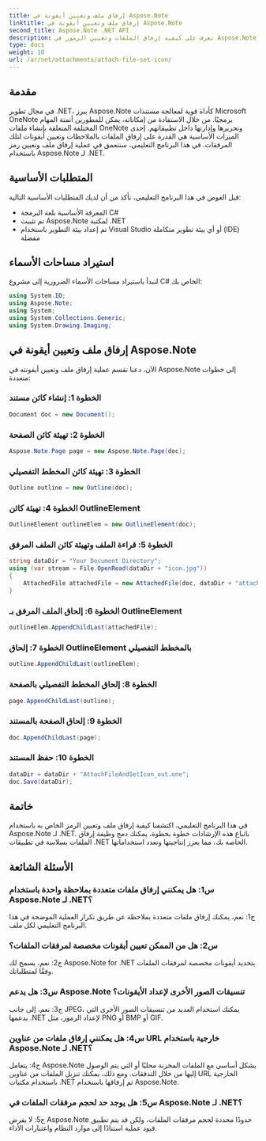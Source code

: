 ```yaml
---
title: إرفاق ملف وتعيين أيقونة في Aspose.Note
linktitle: إرفاق ملف وتعيين أيقونة في Aspose.Note
second_title: Aspose.Note .NET API
description: تعرف على كيفية إرفاق الملفات وتعيين الرموز في Aspose.Note لـ .NET. قم بتحسين تطبيقات .NET الخاصة بك من خلال هذا البرنامج التعليمي خطوة بخطوة.
type: docs
weight: 10
url: /ar/net/attachments/attach-file-set-icon/
---
```

## مقدمة

في مجال تطوير .NET، يبرز Aspose.Note كأداة قوية لمعالجة مستندات Microsoft OneNote برمجيًا. من خلال الاستفادة من إمكاناته، يمكن للمطورين أتمتة المهام المختلفة المتعلقة بإنشاء ملفات OneNote وتحريرها وإدارتها داخل تطبيقاتهم. إحدى الميزات الأساسية هي القدرة على إرفاق الملفات بالملاحظات وتعيين أيقونات لتلك المرفقات. في هذا البرنامج التعليمي، سنتعمق في عملية إرفاق ملف وتعيين رمز باستخدام Aspose.Note لـ .NET.

## المتطلبات الأساسية

قبل الغوص في هذا البرنامج التعليمي، تأكد من أن لديك المتطلبات الأساسية التالية:

- المعرفة الأساسية بلغة البرمجة C#
- تم تثبيت Aspose.Note لمكتبة .NET
- تم إعداد بيئة التطوير باستخدام Visual Studio أو أي بيئة تطوير متكاملة (IDE) مفضلة

## استيراد مساحات الأسماء

لنبدأ باستيراد مساحات الأسماء الضرورية إلى مشروع C# الخاص بك:

```csharp
using System.IO;
using Aspose.Note;
using System;
using System.Collections.Generic;
using System.Drawing.Imaging;
```

## إرفاق ملف وتعيين أيقونة في Aspose.Note

الآن، دعنا نقسم عملية إرفاق ملف وتعيين أيقونته في Aspose.Note إلى خطوات متعددة:

### الخطوة 1: إنشاء كائن مستند

```csharp
Document doc = new Document();
```

### الخطوة 2: تهيئة كائن الصفحة

```csharp
Aspose.Note.Page page = new Aspose.Note.Page(doc);
```

### الخطوة 3: تهيئة كائن المخطط التفصيلي

```csharp
Outline outline = new Outline(doc);
```

### الخطوة 4: تهيئة كائن OutlineElement

```csharp
OutlineElement outlineElem = new OutlineElement(doc);
```

### الخطوة 5: قراءة الملف وتهيئة كائن الملف المرفق

```csharp
string dataDir = "Your Document Directory";
using (var stream = File.OpenRead(dataDir + "icon.jpg"))
{
    AttachedFile attachedFile = new AttachedFile(doc, dataDir + "attachment.txt", stream, ImageFormat.Jpeg);
}
```

### الخطوة 6: إلحاق الملف المرفق بـ OutlineElement

```csharp
outlineElem.AppendChildLast(attachedFile);
```

### الخطوة 7: إلحاق OutlineElement بالمخطط التفصيلي

```csharp
outline.AppendChildLast(outlineElem);
```

### الخطوة 8: إلحاق المخطط التفصيلي بالصفحة

```csharp
page.AppendChildLast(outline);
```

### الخطوة 9: إلحاق الصفحة بالمستند

```csharp
doc.AppendChildLast(page);
```

### الخطوة 10: حفظ المستند

```csharp
dataDir = dataDir + "AttachFileAndSetIcon_out.one";
doc.Save(dataDir);
```

## خاتمة

في هذا البرنامج التعليمي، اكتشفنا كيفية إرفاق ملف وتعيين الرمز الخاص به باستخدام Aspose.Note لـ .NET. باتباع هذه الإرشادات خطوة بخطوة، يمكنك دمج وظيفة إرفاق الملفات بسلاسة في تطبيقات .NET الخاصة بك، مما يعزز إنتاجيتها وتعدد استخداماتها.

## الأسئلة الشائعة

### س1: هل يمكنني إرفاق ملفات متعددة بملاحظة واحدة باستخدام Aspose.Note لـ .NET؟

ج1: نعم، يمكنك إرفاق ملفات متعددة بملاحظة عن طريق تكرار العملية الموضحة في هذا البرنامج التعليمي لكل ملف.

### س2: هل من الممكن تعيين أيقونات مخصصة لمرفقات الملفات؟

ج2: نعم، يسمح لك Aspose.Note for .NET بتحديد أيقونات مخصصة لمرفقات الملفات وفقًا لمتطلباتك.

### س3: هل يدعم Aspose.Note تنسيقات الصور الأخرى لإعداد الأيقونات؟

ج3: نعم، إلى جانب JPEG، يمكنك استخدام العديد من تنسيقات الصور الأخرى التي يدعمها .NET لإعداد الرموز، مثل PNG أو BMP أو GIF.

### س4: هل يمكنني إرفاق ملفات من عناوين URL خارجية باستخدام Aspose.Note لـ .NET؟

ج4: يتعامل Aspose.Note بشكل أساسي مع الملفات المخزنة محليًا أو التي يتم الوصول إليها من خلال التدفقات. ومع ذلك، يمكنك تنزيل الملفات من عناوين URL الخارجية باستخدام مكتبات .NET ثم إرفاقها باستخدام Aspose.Note.

### س5: هل يوجد حد لحجم مرفقات الملفات في Aspose.Note لـ .NET؟

ج5: لا يفرض Aspose.Note حدودًا محددة لحجم مرفقات الملفات، ولكن قد يتم تطبيق قيود عملية استنادًا إلى موارد النظام واعتبارات الأداء.